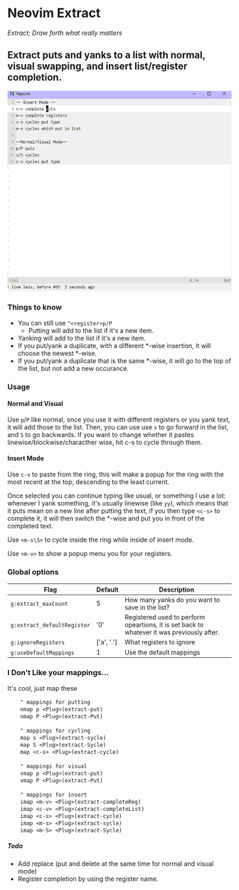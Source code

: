 # Neovim Extract

<i>Extract; Draw forth what really matters</i>

## Extract puts and yanks to a list with normal, visual swapping, and insert list/register completion.
![Extract Demo](ExtractDemo.gif)
### Things to know

- You can still use `"<register>p/P`
    - Putting will add to the list if it's a new item.
- Yanking will add to the list if it's a new item.
- If you put/yank a duplicate, with a different *-wise insertion,
  it will choose the newest *-wise.
- If you put/yank a duplicate that is the same *-wise, it will go
  to the top of the list, but not add a new occurance.

### Usage 

#### Normal and Visual

Use `p`/`P` like normal, once you use it with different registers or you yank
text, it will add those to the list.  Then, you can use use `s` to go forward
in the list, and `S` to go backwards. If you want to change whether it pastes
linewise/blockwise/characther wise, hit c-s to cycle through them.

#### Insert Mode

Use `c-v` to paste from the ring, this will make a popup for the ring with the most recent at the top,
descending to the least current.

Once selected you can continue typing like usual, or something I use a lot:
whenever I yank something, it's usually linewise (like `yy`), which means
that it puts mean on a new line after putting the text, if you then type
`<c-s>` to complete it, it will then switch the *-wise and put you in
front of the completed text.

Use `<m-s\S>` to cycle inside the ring while inside of insert mode.

Use `<m-v>` to show a popup menu you for your registers.


### Global options

| Flag                        | Default                           | Description                                                                                |
| -------------------         | --------------------------------- | ------------------------------------------------------                                     |
| `g:extract_maxCount`        | 5                                 | How many yanks do you want to save in the list?                                            |
| `g:extract_defaultRegister` | '0'                               | Registered used to perform opeartions, it is set back to whatever it was previously after. |
| `g:ignoreRegisters`         | ['a', '.']                        | What registers to ignore                                                                   |
| `g:useDefaultMappings`      | 1                                 | Use the default mappings                                                                   |

### I Don't Like your mappings...

It's cool, just map these

```vim
    " mappings for putting
    nmap p <Plug>(extract-put)
    nmap P <Plug>(extract-Put)

    " mappings for cycling
    map s <Plug>(extract-sycle)
    map S <Plug>(extract-Sycle)
    map <c-s> <Plug>(extract-cycle)

    " mappings for visual
    vmap p <Plug>(extract-put)
    vmap P <Plug>(extract-Put)

    " mappings for insert
    imap <m-v> <Plug>(extract-completeReg)
    imap <c-v> <Plug>(extract-completeList)
    imap <c-s> <Plug>(extract-cycle)
    imap <m-s> <Plug>(extract-sycle)
    imap <m-S> <Plug>(extract-Sycle)
```

##### Todo

- Add replace (put and delete at the same time for normal and visual mode)
- Register completion by using the register name.
